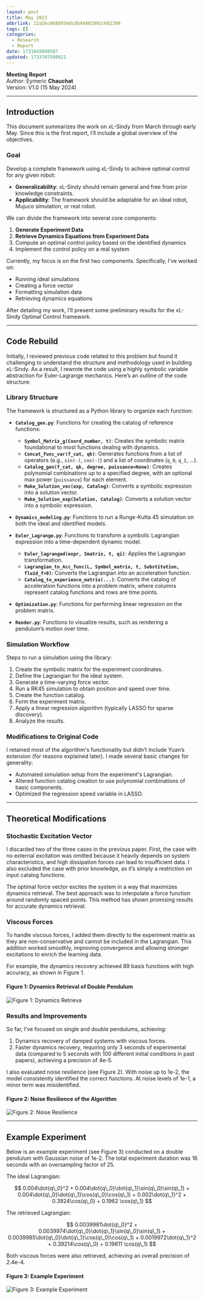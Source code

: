 ```yaml
---
layout: post
title: May 2023
abbrlink: 22a56c0680934dcdb94881992c682390
tags: []
categories:
  - Research
  - Report
date: 1731045098587
updated: 1733707580921
---
```


**Meeting Report**\
Author: Eymeric **Chauchat**\
Version: V1.0 (15 May 2024)

***

## Introduction

This document summarizes the work on xL-Sindy from March through early May. Since this is the first report, I’ll include a global overview of the objectives.

### Goal

Develop a complete framework using xL-Sindy to achieve optimal control for any given robot:

- **Generalizability**: xL-Sindy should remain general and free from prior knowledge constraints.
- **Applicability**: The framework should be adaptable for an ideal robot, Mujuco simulation, or real robot.

We can divide the framework into several core components:

1. **Generate Experiment Data**
2. **Retrieve Dynamics Equations from Experiment Data**
3. Compute an optimal control policy based on the identified dynamics
4. Implement the control policy on a real system

Currently, my focus is on the first two components. Specifically, I’ve worked on:

- Running ideal simulations
- Creating a force vector
- Formatting simulation data
- Retrieving dynamics equations

After detailing my work, I’ll present some preliminary results for the xL-Sindy Optimal Control framework.

***

## Code Rebuild

Initially, I reviewed previous code related to this problem but found it challenging to understand the structure and methodology used in building xL-Sindy. As a result, I rewrote the code using a highly symbolic variable abstraction for Euler-Lagrange mechanics. Here’s an outline of the code structure:

### Library Structure

The framework is structured as a Python library to organize each function:

- **`Catalog_gen.py`**: Functions for creating the catalog of reference functions:
  - **`Symbol_Matrix_g(Coord_number, t)`**: Creates the symbolic matrix foundational to most functions dealing with dynamics.
  - **`Concat_Func_var(f_cat, qk)`**: Generates functions from a list of operators (e.g., `sin(·)`, `cos(·)`) and a list of coordinates (`q_0`, `q_1`, ...).
  - **`Catalog_gen(f_cat, qk, degree, puissance=None)`**: Creates polynomial combinations up to a specified degree, with an optional max power (`puissance`) for each element.
  - **`Make_Solution_vec(exp, Catalog)`**: Converts a symbolic expression into a solution vector.
  - **`Make_Solution_exp(Solution, Catalog)`**: Converts a solution vector into a symbolic expression.

- **`Dynamics_modeling.py`**: Functions to run a Runge-Kutta 45 simulation on both the ideal and identified models.

- **`Euler_Lagrange.py`**: Functions to transform a symbolic Lagrangian expression into a time-dependent dynamic model.
  - **`Euler_lagranged(expr, Smatrix, t, qi)`**: Applies the Lagrangian transformation.
  - **`Lagrangian_to_Acc_func(L, Symbol_matrix, t, Substitution, fluid_f=0)`**: Converts the Lagrangian into an acceleration function.
  - **`Catalog_to_experience_matrix(...)`**: Converts the catalog of acceleration functions into a problem matrix, where columns represent catalog functions and rows are time points.

- **`Optimization.py`**: Functions for performing linear regression on the problem matrix.

- **`Render.py`**: Functions to visualize results, such as rendering a pendulum’s motion over time.

### Simulation Workflow

Steps to run a simulation using the library:

1. Create the symbolic matrix for the experiment coordinates.
2. Define the Lagrangian for the ideal system.
3. Generate a time-varying force vector.
4. Run a RK45 simulation to obtain position and speed over time.
5. Create the function catalog.
6. Form the experiment matrix.
7. Apply a linear regression algorithm (typically LASSO for sparse discovery).
8. Analyze the results.

### Modifications to Original Code

I retained most of the algorithm's functionality but didn’t include Yuan’s extension (for reasons explained later). I made several basic changes for generality:

- Automated simulation setup from the experiment's Lagrangian.
- Altered function catalog creation to use polynomial combinations of basic components.
- Optimized the regression speed variable in LASSO.

***

## Theoretical Modifications

### Stochastic Excitation Vector

I discarded two of the three cases in the previous paper. First, the case with no external excitation was omitted because it heavily depends on system characteristics, and high dissipation forces can lead to insufficient data. I also excluded the case with prior knowledge, as it’s simply a restriction on input catalog functions.

The optimal force vector excites the system in a way that maximizes dynamics retrieval. The best approach was to interpolate a force function around randomly spaced points. This method has shown promising results for accurate dynamics retrieval.

### Viscous Forces

To handle viscous forces, I added them directly to the experiment matrix as they are non-conservative and cannot be included in the Lagrangian. This addition worked smoothly, improving convergence and allowing stronger excitations to enrich the learning data.

For example, the dynamics recovery achieved 89 basis functions with high accuracy, as shown in Figure 1.

#### Figure 1: Dynamics Retrieval of Double Pendulum

![Figure 1: Dynamics Retrieva](/resources/4cf86eec9a9040babbb1650c0c98fec7.png)

### Results and Improvements

So far, I’ve focused on single and double pendulums, achieving:

1. Dynamics recovery of damped systems with viscous forces.
2. Faster dynamics recovery, requiring only 3 seconds of experimental data (compared to 5 seconds with 100 different initial conditions in past papers), achieving a precision of $4\text{e-}5$.

I also evaluated noise resilience (see Figure 2). With noise up to $1\text{e-}2$, the model consistently identified the correct functions. At noise levels of $1\text{e-}1$, a minor term was misidentified.

#### Figure 2: Noise Resilience of the Algorithm

![Figure 2: Noise Resilience](/resources/7dbd198f02034d89ac4d8e3ca96084c5.png)

***

## Example Experiment

Below is an example experiment (see Figure 3) conducted on a double pendulum with Gaussian noise of $1\text{e-}2$. The total experiment duration was 16 seconds with an oversampling factor of 25.

The ideal Lagrangian:

$$
0.004\dot{q\_0}^2 + 0.004\dot{q\_0}\dot{q\_1}\sin(q\_0)\sin(q\_1) + 0.004\dot{q\_0}\dot{q\_1}\cos(q\_0)\cos(q\_1) + 0.002\dot{q\_1}^2 + 0.3924\cos(q\_0) + 0.1962 \cos(q\_1)
$$

The retrieved Lagrangian:

$$
0.0039981\dot{q\_0}^2 + 0.0039974\dot{q\_0}\dot{q\_1}\sin(q\_0)\sin(q\_1) + 0.0039985\dot{q\_0}\dot{q\_1}\cos(q\_0)\cos(q\_1) + 0.0019972\dot{q\_1}^2 + 0.39214\cos(q\_0) + 0.19611 \cos(q\_1)
$$

Both viscous forces were also retrieved, achieving an overall precision of $2.4\text{e-}4$.

#### Figure 3: Example Experiment

![Figure 3: Example Experiment](/resources/c779ed31ad394696875d1faf181968db.png)
